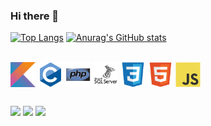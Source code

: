 ### Hi there 👋

[![Top Langs](https://github-readme-stats.vercel.app/api/top-langs/?username=Makeavel&layout=compact&hide=Batchfile&theme=dark)](https://github.com/anuraghazra/github-readme-stats)
[![Anurag's GitHub stats](https://github-readme-stats.vercel.app/api?username=Makeavel&theme=dark)](https://github.com/anuraghazra/github-readme-stats)

<div style="display: inline_block"><br>
  <img align="center" alt="Mkvl-K" height="40" width="40" src="https://github.com/devicons/devicon/blob/master/icons/kotlin/kotlin-original.svg">
  <img align="center" alt="Mkvl-C" height="40" width="40" src="https://github.com/devicons/devicon/blob/master/icons/c/c-original.svg">
   
  <img align="center" alt="Mkvl-PHP" height="40" width="40" src="https://github.com/devicons/devicon/blob/master/icons/php/php-original.svg">
  <img align="center" alt="Mkvl-sql" height="40" width="40" src="https://github.com/devicons/devicon/blob/master/icons/microsoftsqlserver/microsoftsqlserver-plain-wordmark.svg">
  <img align="center" alt="Mkvl-CSS" height="40" width="40" src="https://github.com/devicons/devicon/blob/master/icons/css3/css3-original.svg">
  <img align="center" alt="Mkvl-HTML" height="40" width="40" src="https://github.com/devicons/devicon/blob/master/icons/html5/html5-original.svg">
  <img align="center" alt="Mkvl-JS" height="40" width="40" src="https://github.com/devicons/devicon/blob/master/icons/javascript/javascript-original.svg">
  
  
</div>

##

<div>
  <a href="dpseutroco@gmail.com" taregt="_blank"><img src="https://img.shields.io/badge/Gmail-D14836?style=for-the-badge&logo=gmail&logoColor=white" target="_blank"></a>
  <a href="https://www.linkedin.com/in/paulo-henrique-528a8011b/" taregt="_blank"><img src="https://img.shields.io/badge/LinkedIn-0077B5?style=for-the-badge&logo=linkedin&logoColor=white" target="_blank"></a>
  <a href="https://steamcommunity.com/id/Make4vel" taregt="_blank"><img src="https://img.shields.io/badge/Steam-000000?style=for-the-badge&logo=steam&logoColor=white" target="_blank"></a>
</div>




<!--
**Makeavel/Makeavel** is a ✨ _special_ ✨ repository because its `README.md` (this file) appears on your GitHub profile.

Here are some ideas to get you started:

- 🔭 I’m currently working on ...
- 🌱 I’m currently learning ...
- 👯 I’m looking to collaborate on ...
- 🤔 I’m looking for help with ...
- 💬 Ask me about ...
- 📫 How to reach me: ...
- 😄 Pronouns: ...
- ⚡ Fun fact: ...

https://github.com/devicons/devicon/tree/master/icons  tecnologias
https://dev.to/envoy_/150-badges-for-github-pnk  link das plataformas

-->
